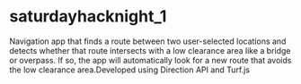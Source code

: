 # saturdayhacknight_1
Navigation app that finds a route between two user-selected locations and detects whether that route intersects with a low clearance area like a bridge or overpass. If so, the app will automatically look for a new route that avoids the low clearance area.Developed using Direction API and Turf.js
